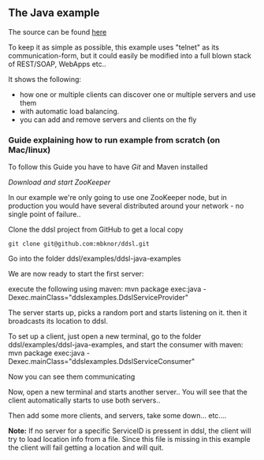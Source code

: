 The Java example
--------------------
The source can be found [here](https://github.com/mbknor/ddsl/tree/master/examples/ddsl-java-examples/src/main/java/ddslexamples)

To keep it as simple as possible, this example uses "telnet" as its communication-form, but it could easily be modified
into a full blown stack of REST/SOAP, WebApps etc..

It shows the following:

- how one or multiple clients can discover one or multiple servers and use them
- with automatic load balancing.
- you can add and remove servers and clients on the fly

### Guide explaining how to run example from scratch (on Mac/linux) ###

To follow this Guide you have to have *Git* and Maven installed

*Download and start ZooKeeper*

In our example we're only going to use one ZooKeeper node, but in production you would have several distributed around your network - no single point of failure..

Clone the ddsl project from GitHub to get a local copy

	git clone git@github.com:mbknor/ddsl.git

Go into the folder ddsl/examples/ddsl-java-examples

We are now ready to start the first server:

execute the following using maven: 
	mvn package exec:java -Dexec.mainClass="ddslexamples.DdslServiceProvider"

The server starts up, picks a random port and starts listening on it. then it broadcasts its location to ddsl.

To set up a client, just open a new terminal, go to the folder ddsl/examples/ddsl-java-examples, and start the consumer with maven: 
	mvn package exec:java -Dexec.mainClass="ddslexamples.DdslServiceConsumer"

Now you can see them communicating

Now, open a new terminal and starts another server.. You will see that the client automatically starts to use both servers..

Then add some more clients, and servers, take some down... etc....

**Note:** If no server for a specific ServiceID is pressent in ddsl, the client will try to load location info from a file. Since this file is missing in this example the client will fail getting a location and will quit.

